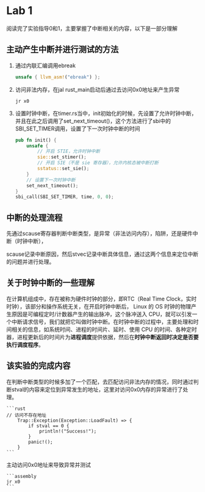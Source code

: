 # Lab 1

阅读完了实验指导0和1，主要掌握了中断相关的内容，以下是一部分理解

## 主动产生中断并进行测试的方法

1. 通过内联汇编调用ebreak

   ```rust
   unsafe { llvm_asm!("ebreak") };
   ```

2. 访问非法内存，在jal rust_main启动后通过去访问0x0地址来产生异常

   ```assembly
   jr x0
   ```

3. 设置时钟中断，在timer.rs当中，init初始化的时候，先设置了允许时钟中断，并且在此之后调用了set_next_timeout()，这个方法进行了sbi中的SBI_SET_TIMER调用，设置了下一次时钟中断的时间

   ```rust
   pub fn init() {
       unsafe {
           // 开启 STIE，允许时钟中断
           sie::set_stimer();
           // 开启 SIE（不是 sie 寄存器），允许内核态被中断打断
           sstatus::set_sie();
       }
       // 设置下一次时钟中断
       set_next_timeout();
   }
   sbi_call(SBI_SET_TIMER, time, 0, 0);
   ```
## 中断的处理流程

   先通过scause寄存器判断中断类型，是异常（非法访问内存），陷阱，还是硬件中断（时钟中断），

   scause记录中断原因，然后stvec记录中断具体信息，通过这两个信息来定位中断的问题并进行处理。

## 关于时钟中断的一些理解

在计算机组成中，存在被称为硬件时钟的部分，即RTC（Real Time Clock，实时时钟），该部分和操作系统无关，在开启时钟中断后， Linux 的 OS 时钟的物理产生原因是可编程定时/计数器产生的输出脉冲，这个脉冲送入 CPU，就可以引发一个中断请求信号，我们就把它叫做时钟中断。在时钟中断的过程中，主要处理和时间相关的信息，如系统时间、进程的时间片、延时、使用 CPU 的时间、各种定时器，进程更新后的时间片为**进程调度**提供依据，然后在**时钟中断返回时决定是否要执行调度程序**。

## 该实验的完成内容

在判断中断类型的时候多加了一个匹配，去匹配访问非法内存的情况，同时通过判断stval的内容来定位到异常发生的地址，这里对访问0x0内存的异常进行了处理。

    ```rust
    // 访问不存在地址
        Trap::Exception(Exception::LoadFault) => {
            if stval == 0 {
                println!("Success!");
            }
            panic!();
        }
    ```

主动访问0x0地址来导致异常并测试

    ```assembly
    jr x0
    ```

